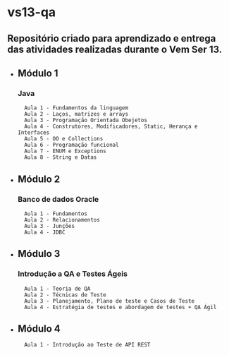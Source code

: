 # vs13-qa

## Repositório criado para aprendizado e entrega das atividades realizadas durante o Vem Ser 13.

* ## Módulo 1
    ### Java
        Aula 1 - Fundamentos da linguagem
        Aula 2 - Laços, matrizes e arrays
        Aula 3 - Programação Orientada Obejetos
        Aula 4 - Construtores, Modificadores, Static, Herança e Interfaces
        Aula 5 - OO e Collections
        Aula 6 - Programação funcional
        Aula 7 - ENUM e Exceptions
        Aula 8 - String e Datas
* ## Módulo 2
    ### Banco de dados Oracle
        Aula 1 - Fundamentos
        Aula 2 - Relacionamentos
        Aula 3 - Junções
        Aula 4 - JDBC
* ## Módulo 3
    ### Introdução a QA e Testes Ágeis
        Aula 1 - Teoria de QA
        Aula 2 - Técnicas de Teste
        Aula 3 - Planejamento, Plano de teste e Casos de Teste
        Aula 4 - Estratégia de testes e abordagem de testes + QA Ágil
* ## Módulo 4
        Aula 1 - Introdução ao Teste de API REST
